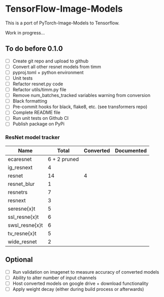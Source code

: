 # TensorFlow-Image-Models

This is a port of PyTorch-Image-Models to Tensorflow.

Work in progress...

## To do before 0.1.0

- [ ] Create git repo and upload to github
- [ ] Convert all other resnet models from timm
- [ ] pyproj.toml + python environment
- [ ] Unit tests
- [ ] Refactor resnet.py code
- [ ] Refactor utils/timm.py file
- [ ] Remove num_batches_tracked variables warning from conversion
- [ ] Black formatting
- [ ] Pre-commit hooks for black, flake8, etc. (see transformers repo)
- [ ] Complete README file
- [ ] Run unit tests on Github CI
- [ ] Publish package on PyPi

### ResNet model tracker

| Name | Total | Converted | Documented |
|---|---|---|---|
|ecaresnet | 6 + 2 pruned | 
|ig_resnext | 4 |
|resnet | 14 | 4 |
|resnet_blur | 1 |
|resnetrs | 7 |
|resnext | 3 |
|seresne{x}t | 5 |
|ssl_resne{x}t | 6 |
|swsl_resne{x}t | 6 |
|tv_resne{x}t | 5 |
|wide_resnet | 2 |



## Optional

- [ ] Run validation on imagenet to measure accuracy of converted models
- [ ] Ability to alter number of input channels
- [ ] Host converted models on google drive + download functionality
- [ ] Apply weight decay (either during build process or afterwards)